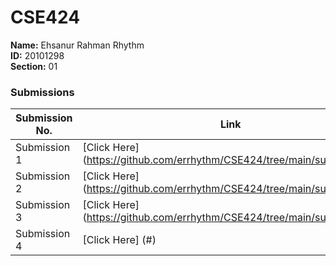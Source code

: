 # **CSE424**

**Name:** Ehsanur Rahman Rhythm  
**ID:** 20101298  
**Section:** 01  

### Submissions

| **Submission No.** | Link |
| ----------- | ----------- |
| Submission 1 | [Click Here] (https://github.com/errhythm/CSE424/tree/main/submission1) |
| Submission 2 | [Click Here] (https://github.com/errhythm/CSE424/tree/main/submission2) |
| Submission 3 | [Click Here] (https://github.com/errhythm/CSE424/tree/main/submission3) |
| Submission 4 | [Click Here] (#) |

